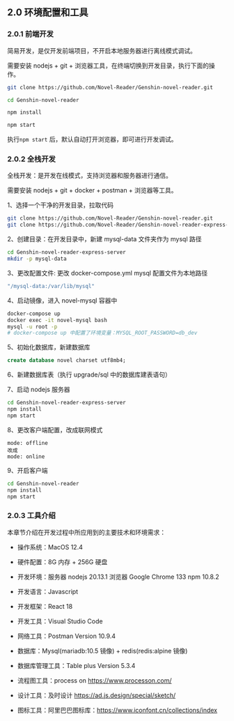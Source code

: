 ## 2.0 环境配置和工具

### 2.0.1 前端开发

简易开发，是仅开发前端项目，不开启本地服务器进行离线模式调试。

需要安装 nodejs + git + 浏览器工具，在终端切换到开发目录，执行下面的操作。

```bash
git clone https://github.com/Novel-Reader/Genshin-novel-reader.git

cd Genshin-novel-reader

npm install

npm start
```

执行`npm start` 后，默认自动打开浏览器，即可进行开发调试。

### 2.0.2 全栈开发

全栈开发：是开发在线模式，支持浏览器和服务器进行通信。

需要安装 nodejs + git + docker + postman + 浏览器等工具。

1、选择一个干净的开发目录，拉取代码

```bash
git clone https://github.com/Novel-Reader/Genshin-novel-reader.git
git clone https://github.com/Novel-Reader/Genshin-novel-reader-express-server.git
```

2、创建目录：在开发目录中，新建 mysql-data 文件夹作为 mysql 路径

```bash
cd Genshin-novel-reader-express-server
mkdir -p mysql-data
```

3、更改配置文件: 更改 docker-compose.yml mysql 配置文件为本地路径

```bash
"/mysql-data:/var/lib/mysql"
```

4、启动镜像，进入 novel-mysql 容器中

```bash
docker-compose up
docker exec -it novel-mysql bash
mysql -u root -p
# docker-compose up 中配置了环境变量：MYSQL_ROOT_PASSWORD=db_dev
```

5、初始化数据库，新建数据库

```sql
create database novel charset utf8mb4;
```

6、新建数据库表（执行 upgrade/sql 中的数据库建表语句）

7、启动 nodejs 服务器

```bash
cd Genshin-novel-reader-express-server
npm install
npm start
```

8、更改客户端配置，改成联网模式

```
mode: offline
改成
mode: online
```

9、开启客户端

```bash
cd Genshin-novel-reader
npm install
npm start
```

### 2.0.3 工具介绍

本章节介绍在开发过程中所应用到的主要技术和环境需求：

- 操作系统：MacOS 12.4

- 硬件配置：8G 内存 + 256G 硬盘

- 开发环境：服务器 nodejs 20.13.1 浏览器 Google Chrome 133 npm 10.8.2

- 开发语言：Javascript

- 开发框架：React 18

- 开发工具：Visual Studio Code

- 网络工具：Postman Version 10.9.4

- 数据库：Mysql(mariadb:10.5 镜像) + redis(redis:alpine 镜像)

- 数据库管理工具：Table plus Version 5.3.4

- 流程图工具：process on https://www.processon.com/

- 设计工具：及时设计 <https://ad.js.design/special/sketch/>

- 图标工具：阿里巴巴图标库：<https://www.iconfont.cn/collections/index>

